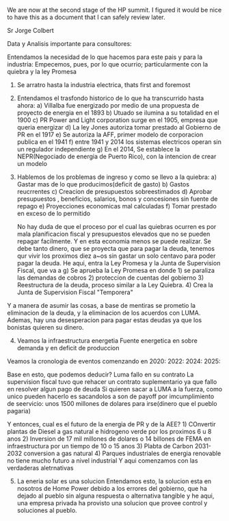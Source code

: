 We are now at the second stage of the HP summit. I figured it would be nice to have this as a document that I can safely review later.


Sr Jorge Colbert

Data y Analisis importante para consultores:

Entendamos la necesidad de lo que hacemos para este pais y para la industria:
Empecemos, pues, por lo que ocurrio; particularmente con la quiebra y la ley Promesa
1) Se arratro hasta la industria electrica, thats first and foremost
2) Entendamos el trasfondo historico de lo que ha transcurrido hasta ahora:
    a) Villalba fue energizado por medio de una propuesta de proyecto de energia en el 1893
    b) Utuado se ilumina a su totalidad en el 1900
    c) PR Power and Light corporation surge en el 1905, empresa que queria energizar 
    d) La ley Jones autoriza tomar prestado al Gobierno de PR en el 1917
    e) Se autoriza la AFF, primer modelo de corporacion publica en el 1941
    f) entre 1941 y 2014 los sistemas electricos operan sin un regulador independiente
    g) En el 2014, Se establece la NEPR(Negociado de energia de Puerto Rico), con la intencion de crear un modelo 


3) Hablemos de los problemas de ingreso y como se llevo a la quiebra:
    a) Gastar mas de lo que producimos(deficit de gasto)
    b) Gastos reucrrentes
    c) Creacion de presupuestos sobreestimados
    d) Aprobar presupuestos , beneficios, salarios, bonos y concesiones sin fuente de repago
    e) Proyecciones economicas mal calculadas
    f) Tomar prestado en exceso de lo permitido

    No hay duda de que el proceso por el cual las quiebras ocurren es por mala planificacion fiscal y presupuestos elevados que no se pueden repagar facilmente. Y en esta economia
    menos se puede realizar. Se debe tanto dinero, que se proyecta que para pagar la deuda, tenemos qur vivir los proximos diez a~os sin gastar un solo centavo para poder
    pagar la deuda. He aqui, entra la Ley Promesa y la Junta de Supervision Fiscal, que va a 
     g) Se aprueba la Ley Promesa en donde
        1) se paraliza las demandas de cobros
        2) proteccion de cuentas del gobierno
        3) Reestructura de la deuda, proceso similar a la Ley Quiebra.
        4) Crea la Junta de Supervision Fiscal "Temporera"
    
Y a manera de asumir las cosas, a base de mentiras se prometio la eliminacion de la deuda, y la eliminacion de los acuerdos con LUMA. Ademas, hay una desesperacion para pagar estas deudas ya que los bonistas quieren su dinero.

4) Veamos la infraestructura energetia
    Fuente energetica en sobre demanda y en deficit de produccion
    
Veamos la cronologia de eventos comenzando en 
    2020:
    2022:
    2024:
    2025:

Base en esto, que podemos deducir?
Luma fallo en su contrato
La supervision fiscal tuvo que rehacer un contrato suplementario ya que fallo en resolver algun pago de deuda
Si quieren sacar a LUMA a la fuerza, como unico pueden hacerlo es sacandolos a son de payoff por imcumplimiento de seervicio: unos 1500 millones de dolares para irse(dinero que el pueblo pagaria)

Y entonces, cual es el futuro de la energia de PR y de la AEE?
    1) COnvertir plantas de Diesel a gas natural e hidrogeno verde por los proximos 6 u 8 anos
    2) Inversion de 17 mil millones de dolares o 14 billones de FEMA en infraestructura por un tiempo de 10 o 15 anos
    3) Plabta de Carbon 2031-2032 conversion a gas natural
    4) Parques industriales de energia renovable no tiene mucho futuro a nivel industrial
    Y aqui comenzamos con las verdaderas aletrnativas

5) La eneria solar es una solucion
Entendamos esto, la solucion esta en nosotros de Home Power debido a los errores del gobierno, que ha dejado al pueblo sin alguna respuesta o alternativa tangible
y he aqui, una empresa privada ha provisto una solucion que provee control y soluciones al pueblo. 
